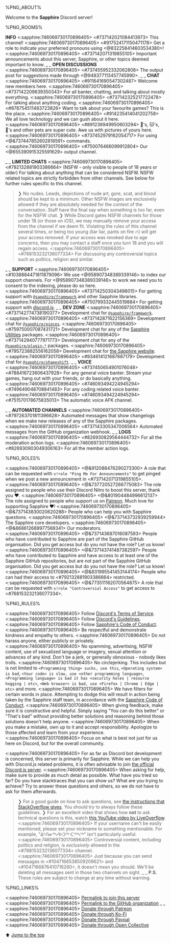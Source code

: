 %PNG_ABOUT%


Welcome to the **Sapphire** Discord server!


%PNG_ROOMS%

**INFO**
<:sapphire:746069730170896405> <#737142021084413973> This channel!
<:sapphire:746069730170896405> <#917524171150471178> Get a role to indicate your preferred pronouns using <@832258414603534380>!
<:sapphire:746069730170896405> <#737142071319855105> Important announcements about this server, Sapphire, or other topics deemed important to know.
_ _
**OPEN DISCUSSIONS**
<:sapphire:746069730170896405> <#737455952332062808> The output post for suggestions made through <@948377113457745990>.
_ _
**CHAT**
<:sapphire:746069730170896405> <#911641690547302487> Welcome new members here.
<:sapphire:746069730170896405> <#737142209639350343> For all banter, chatting, and talking about mostly everything.
<:sapphire:746069730170896405> <#737142325217722478> For talking about anything coding.
<:sapphire:746069730170896405> <#878754511483723826> Want to talk about your favourite games? This is the place.
<:sapphire:746069730170896405> <#914235414041202758> We all love technology and we can gush about it here.
<:sapphire:746069730170896405> <#891236949950603294> :dog:'s, :cat:'s, :rabbit:'s and other pets are super cute. Awe us with pictures of yours here.
<:sapphire:746069730170896405> <#737452979162054717> For using <@&737447852602818591> commands.
<:sapphire:746069730170896405> <#750076466099912804> Our <@655390915325591629> output channel.


_ _
**LIMITED CHATS**
<:sapphire:746069730170896405> <#792132881903386664> (NSFW - only visible to people of 18 years or older) For talking about anything that can be considered NSFW. NSFW related topics are strictly forbidden from other channels. See below for further rules specific to this channel.
> ❯ No nudes. Lewds, depictions of nude art, gore, scat, and blood should be kept to a minimum. Other NSFW images are exclusively allowed if they are absolutely needed for the context of the conversation. Staff have the final say when something is too far, even for the NSFW chat.
> ❯ While Discord gates NSFW channels for those under 18 (or those on iOS), we may manually remove your access from the channel if we deem fit. Violating the rules of this channel several times, or being too young (liar liar, pants on fire :fire:) will get your access removed. If your access was revoked due to age concerns, then you may contact a staff once you turn 18 and you will regain access.
<:sapphire:746069730170896405> <#768153232136077334> For discussing any controversial topics such as politics, religion and similar.


_ _
**SUPPORT**
<:sapphire:746069730170896405> <#1038884471811879096> We use <@958907348389339146> to index our support channels. For <@958907348389339146> to work we need you to consent to the indexing, please do so here.
<:sapphire:746069730170896405> <#737142503043498015> For getting support with [`@sapphire/framework`](https://github.com/sapphiredev/framework) and other Sapphire libraries.
<:sapphire:746069730170896405> <#750799332445519884> For getting support with [discord.js](https://discord.js.org).
_ _
**DEV ZONE**
<:sapphire:746069730170896405> <#737142774738190377> Development chat for [`@sapphire/framework`](https://github.com/sapphiredev/framework).
<:sapphire:746069730170896405> <#737142871622156369> Development chat for [`@sapphire/pieces`](https://github.com/sapphiredev/pieces).
<:sapphire:746069730170896405> <#759750007087431721> Development chat for any of the [Sapphire Utilities](https://github.com/sapphiredev/utilities) packages.
<:sapphire:746069730170896405> <#737142940777971773> Development chat for any of the [`@sapphire/plugin-*`](https://github.com/sapphiredev/plugins) packages.
<:sapphire:746069730170896405> <#795723882556162058> Development chat for [the Sapphire website](https://sapphirejs.dev).
<:sapphire:746069730170896405> <#934614121687687179> Development chat for [`@sapphire/shapeshift`](<https://github.com/sapphiredev/shapeshift>).
_ _
**VOICE**
<:sapphire:746069730170896405> <#737450654901076048> <#788416723606437928> For any general voice banter. Stream your games, hang out with your friends, or do basically anything.
<:sapphire:746069730170896405> <#746093494224945294> <#749649048708841483> For any coding related voice banter.
<:sapphire:746069730170896405> <#746093494224945294> <#751570178675835013> The automatic voice AFK channel.


_ _
**AUTOMATED CHANNELS**
<:sapphire:746069730170896405> <#797263701811396628> Automated messages that show changelogs when we make new releases of any of the Sapphire packages.
<:sapphire:746069730170896405> <#737143305347006564> Automated messages from the GitHub organization webhook.
_ _
**LOGS**
<:sapphire:746069730170896405> <#826930829564444732> For all the moderation action logs.
<:sapphire:746069730170896405> <#826930903049306163> For all the member action logs.


%PNG_ROLES%


<:sapphire:746069730170896405> <@&912088476290273300> A role that can be requested with `s!role "Ping Me For Announcements"` to get pinged when we post a new announcement in <#737142071319855105>.
<:sapphire:746069730170896405> <@&737720527266775083> The role assigned to people who use their Discord Nitro to boost this server, thank you :heart:.
<:sapphire:746069730170896405> <@&801904484996612137> The role assigned to people who support us on [Patreon](https://sapphirejs.dev/patreon). Much love for supporting Sapphire :heart:!
<:sapphire:746069730170896405> <@&737143830020620288> People who can help you with Sapphire questions.
<:sapphire:746069730170896405> <@&737143732939259944> The Sapphire core developers.
<:sapphire:746069730170896405> <@&868612689977569341> Our moderators.
<:sapphire:746069730170896405> <@&737143687016087593> People who have contributed to Sapphire are part of the Sapphire GitHub organisation. Did you get access but do you not have the role? Let us know!
<:sapphire:746069730170896405> <@&737143741487382597> People who have contributed to Sapphire and have access to at least one of the Sapphire GitHub repositories, but are not part of the Sapphire GitHub organisation. Did you get access but do you not have the role? Let us know!
<:sapphire:746069730170896405> <@&831995541453144174> People who can had their access to <#792132881903386664> restricted.
<:sapphire:746069730170896405> <@&773511162070564875> A role that can be requested with `s!role "Controversial Access"` to get access to <#768153232136077334>.


%PNG_RULES%


<:sapphire:746069730170896405> Follow [Discord's Terms of Service](<https://discord.com/terms>).
<:sapphire:746069730170896405> Follow [Discord's Guidelines](<https://discord.com/guidelines>).
<:sapphire:746069730170896405> Follow [Sapphire's Code of Conduct](<https://github.com/sapphiredev/.github/blob/main/.github/CODE_OF_CONDUCT.md>).
<:sapphire:746069730170896405> Be respectful and demonstrate kindness and empathy to others.
<:sapphire:746069730170896405> Do not harass anyone, either publicly or privately.
<:sapphire:746069730170896405> No spamming, advertising, NSFW content, use of sexualized language or imagery, sexual attention or advances of any kind. Don't be a jerk, or generally obnoxious - nobody likes trolls.
<:sapphire:746069730170896405> No circlejerking. This includes but is not limited to `<Programming thing> sucks, use this`, `<Operating system> is bad`, `<Your code> is slow, use <other programming language>`, `<Programming language> is bad it has <security holes | resource hogging | etc>`, `<Web browser> is bad, use <Firefox | Chrome | Edge | etc>` and more.
<:sapphire:746069730170896405> We have filters for certain words in place. Attempting to dodge this will result in action being taken by the Sapphire staff team, in accordance with the [Sapphire Code of Conduct](<https://github.com/sapphiredev/.github/blob/main/.github/CODE_OF_CONDUCT.md#enforcement-guidelines>).
<:sapphire:746069730170896405> When giving feedback, make sure it is constructive and helpful. Simply saying "You can do this better" or "That's bad" without providing better solutions and reasoning behind those solutions doesn't help anyone.
<:sapphire:746069730170896405> When you make a mistake, own up to it and accept responsibility. Apologize to those affected and learn from your experience.
<:sapphire:746069730170896405> Focus on what is best not just for us here on Discord, but for the overall community.


<:sapphire:746069730170896405> For as far as Discord bot development is concerned, this server is primarily for Sapphire. While we can help you with Discord.js related problems, it is often advisable to join [the official Discord.js server](<https://discord.gg/djs>).
<:sapphire:746069730170896405> When asking for help, make sure to provide as much detail as possible. What have you tried so far? Do you have stacktraces that you can show us? What are you trying to achieve? Try to answer these questions and others, so we do not have to ask for them afterwards.
> ❯ For a good guide on how to ask questions, see [the instructions that StackOverflow gives](<https://stackoverflow.com/help/how-to-ask>). You should try to always follow these guidelines.
> ❯ For an excellent video that shows how **not** to ask technical questions is this, watch [this YouTube video by LiveOverflow](<https://youtu.be/53zkBvL4ZB4>).
<:sapphire:746069730170896405> If your username can't be easily mentioned, please set your nickname to something mentionable. For example, "ᐃᑦᑎᓂᖅᓯᐅᑐᖅ ᑕᖅᓴᖅ" isn't particularly useful.
<:sapphire:746069730170896405> Controversial content, including politics and religion, is _exclusively_ allowed in the <#768153232136077334> channel.
<:sapphire:746069730170896405> Just because you can send messages in <#1047166538509209621> and <#1047166876410716260>, it doesn't mean you should. We'll be deleting all messages sent in those two channels on sight.
_ _
**P.S.** These rules are subject to change at any time without warning.


%PNG_LINKS%


<:sapphire:746069730170896405> [Permalink to join this server](<https://sapphirejs.dev/discord>)
<:sapphire:746069730170896405> [Permalink to the GitHub organization](<https://sapphirejs.dev/ghorg>)
_ _
<:sapphire:746069730170896405> [Donate through Patreon](<https://sapphirejs.dev/patreon>)
<:sapphire:746069730170896405> [Donate through Ko-Fi](<https://sapphirejs.dev/kofi>)
<:sapphire:746069730170896405> [Donate through Paypal](<https://sapphirejs.dev/paypal>)
<:sapphire:746069730170896405> [Donate through Open Collective](<https://sapphirejs.dev/opencollective>)


⬆️ [Jump to the top](%JUMP_TO_TOP%)
